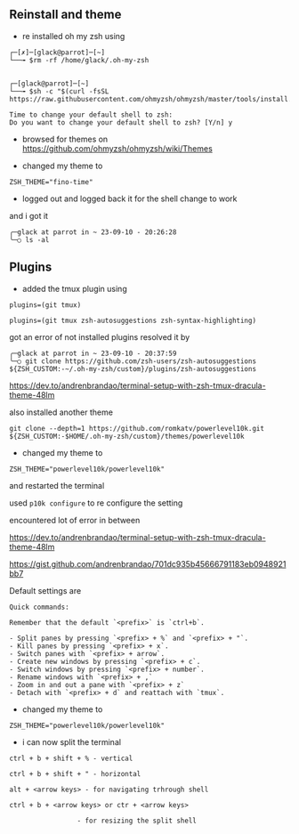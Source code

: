  
## Reinstall and theme
 
- re installed oh my zsh using
```
┌─[✗]─[glack@parrot]─[~]
└──╼ $rm -rf /home/glack/.oh-my-zsh


┌─[glack@parrot]─[~]
└──╼ $sh -c "$(curl -fsSL https://raw.githubusercontent.com/ohmyzsh/ohmyzsh/master/tools/install.sh)"

Time to change your default shell to zsh:
Do you want to change your default shell to zsh? [Y/n] y
```

- browsed for themes on https://github.com/ohmyzsh/ohmyzsh/wiki/Themes

- changed my theme to 
```
ZSH_THEME="fino-time"
```

- logged out and logged back it for the shell change to work


and i got it

```
╭─glack at parrot in ~ 23-09-10 - 20:26:28
╰─○ ls -al
```

## Plugins

- added the tmux plugin using
```
plugins=(git tmux)
```


```
plugins=(git tmux zsh-autosuggestions zsh-syntax-highlighting)
```

got an error of not installed plugins resolved it by 


```
╭─glack at parrot in ~ 23-09-10 - 20:37:59
╰─○ git clone https://github.com/zsh-users/zsh-autosuggestions ${ZSH_CUSTOM:-~/.oh-my-zsh/custom}/plugins/zsh-autosuggestions
```


https://dev.to/andrenbrandao/terminal-setup-with-zsh-tmux-dracula-theme-48lm


also installed another theme 

```
git clone --depth=1 https://github.com/romkatv/powerlevel10k.git ${ZSH_CUSTOM:-$HOME/.oh-my-zsh/custom}/themes/powerlevel10k
```

- changed my theme to 
```
ZSH_THEME="powerlevel10k/powerlevel10k"
```

and restarted the terminal

used ``p10k configure`` to re configure the setting 


encountered lot of error in between



https://dev.to/andrenbrandao/terminal-setup-with-zsh-tmux-dracula-theme-48lm

https://gist.github.com/andrenbrandao/701dc935b45666791183eb0948921bb7


Default settings are 

```
Quick commands:

Remember that the default `<prefix>` is `ctrl+b`.

- Split panes by pressing `<prefix> + %` and `<prefix> + "`.
- Kill panes by pressing `<prefix> + x`.
- Switch panes with `<prefix> + arrow`.
- Create new windows by pressing `<prefix> + c`.
- Switch windows by pressing `<prefix> + number`.
- Rename windows with `<prefix> + ,`
- Zoom in and out a pane with `<prefix> + z`
- Detach with `<prefix> + d` and reattach with `tmux`.
```

- changed my theme to 
```
ZSH_THEME="powerlevel10k/powerlevel10k"

```

- i can now split the terminal

```
ctrl + b + shift + % - vertical

ctrl + b + shift + " - horizontal

alt + <arrow keys> - for navigating trhrough shell

ctrl + b + <arrow keys> or ctr + <arrow keys>  

                 - for resizing the split shell
```


